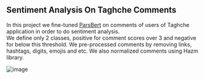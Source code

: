 ## Sentiment Analysis On Taghche Comments

In this project we fine-tuned [ParsBert](https://github.com/hooshvare/parsbert) on comments of users of Taghche application in order to do sentiment analysis.\
We define only 2 classes, positive for comment scores over 3 and negative for below this threshold.
We pre-processed comments by removing links, hashtags, digits, emojis and etc. We also normalized comments using Hazm library.

![image](https://github.com/user-attachments/assets/2b403144-f9d2-40cc-9b06-645c302bc37f)

